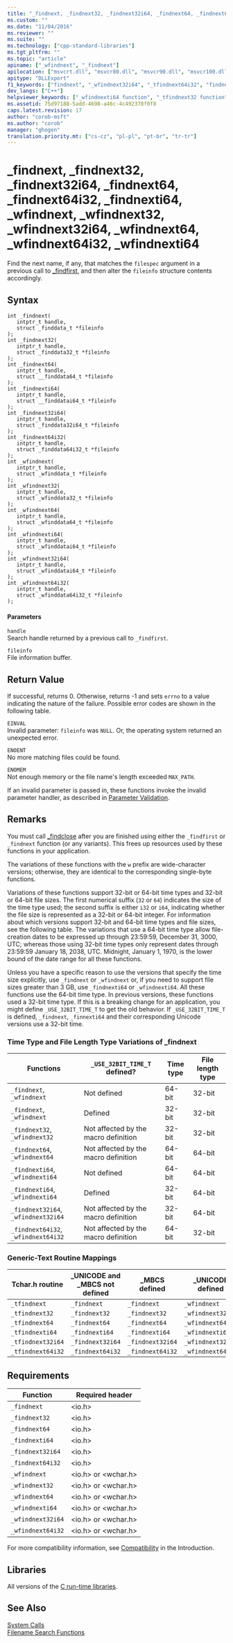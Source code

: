 ```yaml
---
title: "_findnext, _findnext32, _findnext32i64, _findnext64, _findnext64i32, _findnexti64, _wfindnext, _wfindnext32, _wfindnext32i64, _wfindnext64, _wfindnext64i32, _wfindnexti64 | Microsoft Docs"
ms.custom: ""
ms.date: "11/04/2016"
ms.reviewer: ""
ms.suite: ""
ms.technology: ["cpp-standard-libraries"]
ms.tgt_pltfrm: ""
ms.topic: "article"
apiname: ["_wfindnext", "_findnext"]
apilocation: ["msvcrt.dll", "msvcr80.dll", "msvcr90.dll", "msvcr100.dll", "msvcr100_clr0400.dll", "msvcr110.dll", "msvcr110_clr0400.dll", "msvcr120.dll", "msvcr120_clr0400.dll", "ucrtbase.dll", "api-ms-win-crt-filesystem-l1-1-0.dll"]
apitype: "DLLExport"
f1_keywords: ["findnext", "_wfindnext32i64", "_tfindnext64i32", "findnext32", "findnext32i64", "wfindnext64i32", "_wfindnext", "tfindnext64", "findnexti64", "_findnexti64", "_tfindnexti64", "_findnext64i32", "tfindnexti64", "tfindnext32", "_wfindnext64i32", "findnext64i32", "_findnext", "_tfindnext32i64", "_wfindnext64", "wfindnext", "wfindnext32", "tfindnext32i64", "_findnext64", "_tfindnext64", "_wfindnext32", "findnext64", "_findnext32i64", "tfindnext", "wfindnexti64", "tfindnext64i32", "_tfindnext32", "wfindnext32i64", "wfindnext64", "_wfindnexti64", "_tfindnext", "_findnext32"]
dev_langs: ["C++"]
helpviewer_keywords: ["_wfindnexti64 function", "_tfindnext32 function", "wfindnexti64 function", "_wfindnext32i64 function", "findnext32i64 function", "tfindnext64i32 function", "_tfindnext64i32 function", "_findnext function", "findnext64i32 function", "_tfindnext function", "findnext32 function", "tfindnext32 function", "_findnext32 function", "_tfindnext32i64 function", "_wfindnext function", "tfindnext function", "_findnext64 function", "findnext64 function", "_findnext64i32 function", "wfindnext32i64 function", "findnext function", "wfindnext32 function", "_wfindnext64i32 function", "findnexti64 function", "_wfindnext64 function", "_findnext32i64 function", "_findnexti64 function", "_tfindnext64 function", "wfindnext64i32 function", "tfindnexti64 function", "wfindnext64 function", "wfindnext function", "tfindnext64 function", "_wfindnext32 function", "tfindnext32i64 function", "_tfindnexti64 function"]
ms.assetid: 75d97188-5add-4698-a46c-4c492378f0f8
caps.latest.revision: 17
author: "corob-msft"
ms.author: "corob"
manager: "ghogen"
translation.priority.mt: ["cs-cz", "pl-pl", "pt-br", "tr-tr"]
---
```

# _findnext, _findnext32, _findnext32i64, _findnext64, _findnext64i32, _findnexti64, _wfindnext, _wfindnext32, _wfindnext32i64, _wfindnext64, _wfindnext64i32, _wfindnexti64
Find the next name, if any, that matches the `filespec` argument in a previous call to [_findfirst](../../c-runtime-library/reference/findfirst-functions.md), and then alter the `fileinfo` structure contents accordingly.  
  
## Syntax  
  
```  
int _findnext(  
   intptr_t handle,  
   struct _finddata_t *fileinfo   
);  
int _findnext32(  
   intptr_t handle,  
   struct _finddata32_t *fileinfo   
);  
int _findnext64(  
   intptr_t handle,  
   struct __finddata64_t *fileinfo   
);  
int _findnexti64(  
   intptr_t handle,  
   struct __finddatai64_t *fileinfo   
);  
int _findnext32i64(  
   intptr_t handle,  
   struct _finddata32i64_t *fileinfo   
);  
int _findnext64i32(  
   intptr_t handle,  
   struct _finddata64i32_t *fileinfo   
);  
int _wfindnext(  
   intptr_t handle,  
   struct _wfinddata_t *fileinfo   
);  
int _wfindnext32(  
   intptr_t handle,  
   struct _wfinddata32_t *fileinfo   
);  
int _wfindnext64(  
   intptr_t handle,  
   struct _wfinddata64_t *fileinfo   
);  
int _wfindnexti64(  
   intptr_t handle,  
   struct _wfinddatai64_t *fileinfo   
);  
int _wfindnext32i64(  
   intptr_t handle,  
   struct _wfinddatai64_t *fileinfo   
);  
int _wfindnext64i32(  
   intptr_t handle,  
   struct _wfinddata64i32_t *fileinfo   
);  
```  
  
#### Parameters  
 `handle`  
 Search handle returned by a previous call to `_findfirst`.  
  
 `fileinfo`  
 File information buffer.  
  
## Return Value  
 If successful, returns 0. Otherwise, returns -1 and sets `errno` to a value indicating the nature of the failure. Possible error codes are shown in the following table.  
  
 `EINVAL`  
 Invalid parameter: `fileinfo` was `NULL`. Or, the operating system returned an unexpected error.  
  
 `ENOENT`  
 No more matching files could be found.  
  
 `ENOMEM`  
 Not enough memory or the file name's length exceeded `MAX_PATH`.  
  
 If an invalid parameter is passed in, these functions invoke the invalid parameter handler, as described in [Parameter Validation](../../c-runtime-library/parameter-validation.md).  
  
## Remarks  
 You must call [_findclose](../../c-runtime-library/reference/findclose.md) after you are finished using either the `_findfirst` or `_findnext` function (or any variants). This frees up resources used by these functions in your application.  
  
 The variations of these functions with the `w` prefix are wide-character versions; otherwise, they are identical to the corresponding single-byte functions.  
  
 Variations of these functions support 32-bit or 64-bit time types and 32-bit or 64-bit file sizes. The first numerical suffix (`32` or `64`) indicates the size of the time type used; the second suffix is either `i32` or `i64`, indicating whether the file size is represented as a 32-bit or 64-bit integer. For information about which versions support 32-bit and 64-bit time types and file sizes, see the following table. The variations that use a 64-bit time type allow file-creation dates to be expressed up through 23:59:59, December 31, 3000, UTC; whereas those using 32-bit time types only represent dates through 23:59:59 January 18, 2038, UTC. Midnight, January 1, 1970, is the lower bound of the date range for all these functions.  
  
 Unless you have a specific reason to use the versions that specify the time size explicitly, use `_findnext` or `_wfindnext` or, if you need to support file sizes greater than 3 GB, use `_findnexti64` or `_wfindnexti64`. All these functions use the 64-bit time type. In previous versions, these functions used a 32-bit time type. If this is a breaking change for an application, you might define `_USE_32BIT_TIME_T` to get the old behavior. If `_USE_32BIT_TIME_T` is defined, `_findnext`, `_finnexti64` and their corresponding Unicode versions use a 32-bit time.  
  
### Time Type and File Length Type Variations of _findnext  
  
|Functions|`_USE_32BIT_TIME_T` defined?|Time type|File length type|  
|---------------|----------------------------------|---------------|----------------------|  
|`_findnext`, `_wfindnext`|Not defined|64-bit|32-bit|  
|`_findnext`, `_wfindnext`|Defined|32-bit|32-bit|  
|`_findnext32`, `_wfindnext32`|Not affected by the macro definition|32-bit|32-bit|  
|`_findnext64`, `_wfindnext64`|Not affected by the macro definition|64-bit|64-bit|  
|`_findnexti64`, `_wfindnexti64`|Not defined|64-bit|64-bit|  
|`_findnexti64`, `_wfindnexti64`|Defined|32-bit|64-bit|  
|`_findnext32i64`, `_wfindnext32i64`|Not affected by the macro definition|32-bit|64-bit|  
|`_findnext64i32`, `_wfindnext64i32`|Not affected by the macro definition|64-bit|32-bit|  
  
### Generic-Text Routine Mappings  
  
|Tchar.h routine|_UNICODE and _MBCS not defined|_MBCS defined|_UNICODE defined|  
|---------------------|--------------------------------------|--------------------|-----------------------|  
|`_tfindnext`|`_findnext`|`_findnext`|`_wfindnext`|  
|`_tfindnext32`|`_findnext32`|`_findnext32`|`_wfindnext32`|  
|`_tfindnext64`|`_findnext64`|`_findnext64`|`_wfindnext64`|  
|`_tfindnexti64`|`_findnexti64`|`_findnexti64`|`_wfindnexti64`|  
|`_tfindnext32i64`|`_findnext32i64`|`_findnext32i64`|`_wfindnext32i64`|  
|`_tfindnext64i32`|`_findnext64i32`|`_findnext64i32`|`_wfindnext64i32`|  
  
## Requirements  
  
|Function|Required header|  
|--------------|---------------------|  
|`_findnext`|\<io.h>|  
|`_findnext32`|\<io.h>|  
|`_findnext64`|\<io.h>|  
|`_findnexti64`|\<io.h>|  
|`_findnext32i64`|\<io.h>|  
|`_findnext64i32`|\<io.h>|  
|`_wfindnext`|\<io.h> or \<wchar.h>|  
|`_wfindnext32`|\<io.h> or \<wchar.h>|  
|`_wfindnext64`|\<io.h> or \<wchar.h>|  
|`_wfindnexti64`|\<io.h> or \<wchar.h>|  
|`_wfindnext32i64`|\<io.h> or \<wchar.h>|  
|`_wfindnext64i32`|\<io.h> or \<wchar.h>|  
  
 For more compatibility information, see [Compatibility](../../c-runtime-library/compatibility.md) in the Introduction.  
  
## Libraries  
 All versions of the [C run-time libraries](../../c-runtime-library/crt-library-features.md).  
  
## See Also  
 [System Calls](../../c-runtime-library/system-calls.md)   
 [Filename Search Functions](../../c-runtime-library/filename-search-functions.md)